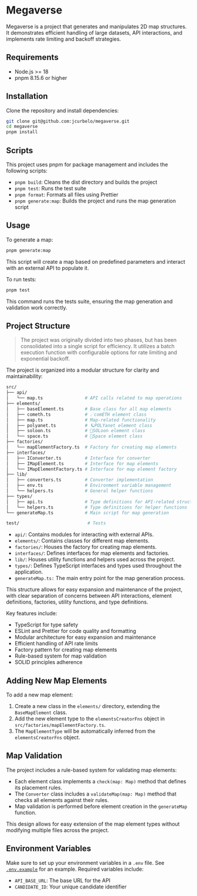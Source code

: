 # Megaverse

Megaverse is a project that generates and manipulates 2D map structures. It demonstrates efficient handling of large datasets, API interactions, and implements rate limiting and backoff strategies.

## Requirements

- Node.js >= 18
- pnpm 8.15.6 or higher

## Installation

Clone the repository and install dependencies:

```bash
git clone git@github.com:jcurbelo/megaverse.git
cd megaverse
pnpm install
```

## Scripts

This project uses pnpm for package management and includes the following scripts:

- `pnpm build`: Cleans the dist directory and builds the project
- `pnpm test`: Runs the test suite
- `pnpm format`: Formats all files using Prettier
- `pnpm generate:map`: Builds the project and runs the map generation script

## Usage

To generate a map:

```bash
pnpm generate:map
```

This script will create a map based on predefined parameters and interact with an external API to populate it.

To run tests:

```bash
pnpm test
```

This command runs the tests suite, ensuring the map generation and validation work correctly.

## Project Structure

> The project was originally divided into two phases, but has been consolidated into a single script for efficiency. It utilizes a batch execution function with configurable options for rate limiting and exponential backoff.

The project is organized into a modular structure for clarity and maintainability:

```bash
src/
├── api/
│   └── map.ts                # API calls related to map operations
├── elements/
│   ├── baseElement.ts        # Base class for all map elements
│   ├── cometh.ts             # ☄comETH element class
│   ├── map.ts                # Map-related functionality
│   ├── polyanet.ts           # 🪐POLYanet element class
│   ├── soloon.ts             # 🌙SOLoon element class
│   └── space.ts              # 🌌Space element class
├── factories/
│   └── mapElementFactory.ts  # Factory for creating map elements
├── interfaces/
│   ├── IConverter.ts         # Interface for converter
│   ├── IMapElement.ts        # Interface for map elements
│   └── IMapElementFactory.ts # Interface for map element factory
├── lib/
│   ├── converters.ts         # Converter implementation
│   ├── env.ts                # Environment variable management
│   └── helpers.ts            # General helper functions
├── types/
│   ├── api.ts                # Type definitions for API-related structures
│   └── helpers.ts            # Type definitions for helper functions
└── generateMap.ts            # Main script for map generation

test/                          # Tests

```

- `api/`: Contains modules for interacting with external APIs.
- `elements/`: Contains classes for different map elements.
- `factories/`: Houses the factory for creating map elements.
- `interfaces/`: Defines interfaces for map elements and factories.
- `lib/`: Houses utility functions and helpers used across the project.
- `types/`: Defines TypeScript interfaces and types used throughout the application.
- `generateMap.ts:` The main entry point for the map generation process.

This structure allows for easy expansion and maintenance of the project, with clear separation of concerns between API interactions, element definitions, factories, utility functions, and type definitions.

Key features include:

- TypeScript for type safety
- ESLint and Prettier for code quality and formatting
- Modular architecture for easy expansion and maintenance
- Efficient handling of API rate limits
- Factory pattern for creating map elements
- Rule-based system for map validation
- SOLID principles adherence

## Adding New Map Elements

To add a new map element:

1. Create a new class in the `elements/` directory, extending the `BaseMapElement` class.
2. Add the new element type to the `elementsCreatorFns` object in `src/factories/mapElementFactory.ts`.
3. The `MapElementType` will be automatically inferred from the `elementsCreatorFns` object.

## Map Validation

The project includes a rule-based system for validating map elements:

- Each element class implements a `check(map: Map)` method that defines its placement rules.
- The `Converter` class includes a `validateMap(map: Map)` method that checks all elements against their rules.
- Map validation is performed before element creation in the `generateMap` function.

This design allows for easy extension of the map element types without modifying multiple files across the project.

## Environment Variables

Make sure to set up your environment variables in a `.env` file. See [`.env.example`](.env.example) for an example.
Required variables include:

- `API_BASE_URL`: The base URL for the API
- `CANDIDATE_ID`: Your unique candidate identifier
